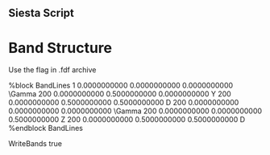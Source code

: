 ## Siesta Script

# Band Structure


Use the flag in .fdf archive

%block BandLines
1      0.0000000000     0.0000000000     0.0000000000     \Gamma
200   0.0000000000     0.5000000000     0.0000000000     Y 
200   0.0000000000     0.5000000000     0.5000000000     D 
200   0.0000000000     0.0000000000     0.0000000000     \Gamma
200   0.0000000000     0.0000000000     0.5000000000     Z
200   0.0000000000     0.5000000000     0.5000000000     D 
%endblock BandLines

WriteBands              true

